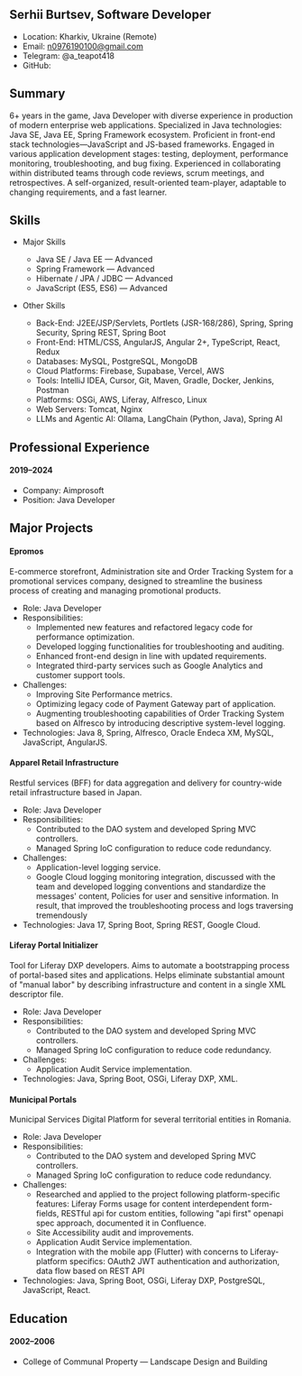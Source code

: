 ## Serhii Burtsev, Software Developer

- Location: Kharkiv, Ukraine (Remote)
- Email: n0976190100@gmail.com
- Telegram: @a_teapot418
- GitHub:

## Summary

6+ years in the game, Java Developer with diverse experience in production of modern enterprise web applications. Specialized in Java technologies: Java SE, Java EE, Spring Framework ecosystem. Proficient in front-end stack technologies—JavaScript and JS-based frameworks. Engaged in various application development stages: testing, deployment, performance monitoring, troubleshooting, and bug fixing. Experienced in collaborating within distributed teams through code reviews, scrum meetings, and retrospectives. A self-organized, result-oriented team-player, adaptable to changing requirements, and a fast learner.


## Skills

- Major Skills
    - Java SE / Java EE — Advanced
    - Spring Framework — Advanced
    - Hibernate / JPA / JDBC — Advanced
    - JavaScript (ES5, ES6) — Advanced


- Other Skills
    - Back-End: J2EE/JSP/Servlets, Portlets (JSR-168/286), Spring, Spring Security, Spring REST, Spring Boot
    - Front-End: HTML/CSS, AngularJS, Angular 2+, TypeScript, React, Redux
    - Databases: MySQL, PostgreSQL, MongoDB
    - Cloud Platforms: Firebase, Supabase, Vercel, AWS
    - Tools: IntelliJ IDEA, Cursor, Git, Maven, Gradle, Docker, Jenkins, Postman
    - Platforms: OSGi, AWS, Liferay, Alfresco, Linux
    - Web Servers: Tomcat, Nginx
    - LLMs and Agentic AI: Ollama, LangChain (Python, Java), Spring AI



## Professional Experience

#### 2019–2024

- Company: Aimprosoft
- Position: Java Developer



## Major Projects

#### Epromos

E-commerce storefront, Administration site and Order Tracking System for a promotional services company, designed to streamline the business process of creating and managing promotional products.

- Role: Java Developer
- Responsibilities:
    - Implemented new features and refactored legacy code for performance optimization.
    - Developed logging functionalities for troubleshooting and auditing.
    - Enhanced front-end design in line with updated requirements.
    - Integrated third-party services such as Google Analytics and customer support tools.
- Challenges:
    - Improving Site Performance metrics.
    - Optimizing legacy code of Payment Gateway part of application.
    - Augmenting troubleshooting capabilities of Order Tracking System based on Alfresco by introducing descriptive system-level logging.
- Technologies: Java 8, Spring, Alfresco, Oracle Endeca XM, MySQL, JavaScript, AngularJS.

#### Apparel Retail Infrastructure

Restful services (BFF) for data aggregation and delivery for country-wide retail infrastructure based in Japan.

- Role: Java Developer
- Responsibilities:
    - Contributed to the DAO system and developed Spring MVC controllers.
    - Managed Spring IoC configuration to reduce code redundancy.
- Challenges:
    - Application-level logging service.
    - Google Cloud logging monitoring integration, discussed with the team and developed logging conventions and standardize the messages' content, Policies for user and sensitive information. In result, that improved the troubleshooting process and logs traversing tremendously
- Technologies: Java 17, Spring Boot, Spring REST, Google Cloud.

#### Liferay Portal Initializer

Tool for Liferay DXP developers. Aims to automate a bootstrapping process of portal-based sites and applications. Helps eliminate substantial amount of "manual labor" by describing infrastructure and content in a single XML descriptor file.

- Role: Java Developer
- Responsibilities:
    - Contributed to the DAO system and developed Spring MVC controllers.
    - Managed Spring IoC configuration to reduce code redundancy.
- Challenges:
    - Application Audit Service implementation.
- Technologies: Java, Spring Boot, OSGi, Liferay DXP, XML.

#### Municipal Portals

Municipal Services Digital Platform for several territorial entities in Romania.

- Role: Java Developer
- Responsibilities:
    - Contributed to the DAO system and developed Spring MVC controllers.
    - Managed Spring IoC configuration to reduce code redundancy.
- Challenges:
    - Researched and applied to the project following platform-specific features: Liferay Forms usage for content interdependent form-fields, RESTful api for custom entities, following "api first" openapi spec approach, documented it in Confluence.
    - Site Accessibility audit and improvements.
    - Application Audit Service implementation.
    - Integration with the mobile app (Flutter) with concerns to Liferay-platform specifics: OAuth2 JWT authentication and authorization, data flow based on REST API
- Technologies: Java, Spring Boot, OSGi, Liferay DXP, PostgreSQL, JavaScript, React.



## Education

#### 2002–2006

- College of Communal Property — Landscape Design and Building